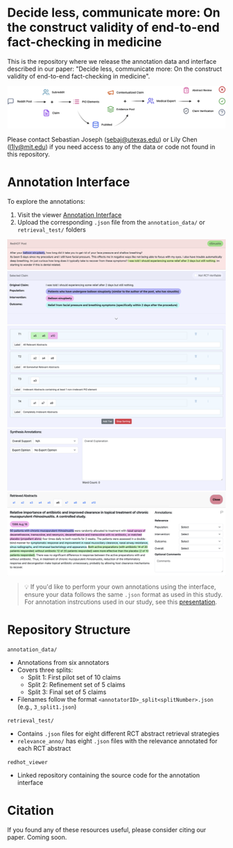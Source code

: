 # Decide less, communicate more: On the construct validity of end-to-end fact-checking in medicine

This is the repository where we release the annotation data and interface described in our paper: "Decide less, communicate more: On the construct validity of end-to-end fact-checking in medicine".

![Task Overview](img/Task_fig.png)

Please contact Sebastian Joseph (sebaj@utexas.edu) or Lily Chen (l1ly@mit.edu) if you need access to any of the data or code not found in this repository.

# Annotation Interface
To explore the annotations:
1. Visit the viewer [Annotation Interface](https://sebajoe.github.io/redhot_viewer/)
2. Upload the corresponding `.json` file from the `annotation_data/` or `retrieval_test/` folders

![Claims](img/claims.png)
![PIO Elements](img/pios.png)
![Tiers](img/tiers.png)
![Label and Explanation](img/exps.png)
![Abstract Level Annotations](img/abs.png)

> 💡 If you'd like to perform your own annotations using the interface, ensure your data follows the same `.json` format as used in this study. For annotation instrcutions used in our study, see this [presentation](https://docs.google.com/presentation/d/1hz-jw6UKyi0cDkzWuJoKoLTYP4ejuqwR-WPpuZMTg7o/edit?slide=id.g33d47a9936b_0_0#slide=id.g33d47a9936b_0_0).

# Repository Structure
`annotation_data/` 
* Annotations from six annotators
* Covers three splits:
  * Split 1: First pilot set of 10 claims
  * Split 2: Refinement set of 5 claims
  * Split 3: Final set of 5 claims
* Filenames follow the format `<annotatorID>_split<splitNumber>.json` (e.g., `3_split1.json`)

`retrieval_test/` 
* Contains `.json` files for eight different RCT abstract retrieval strategies
* `relevance_anno/` has eight `.json` files with the relevance annotated for each RCT abstract

`redhot_viewer`
* Linked repository containing the source code for the annotation interface

# Citation
If you found any of these resources useful, please consider citing our paper.
Coming soon.
